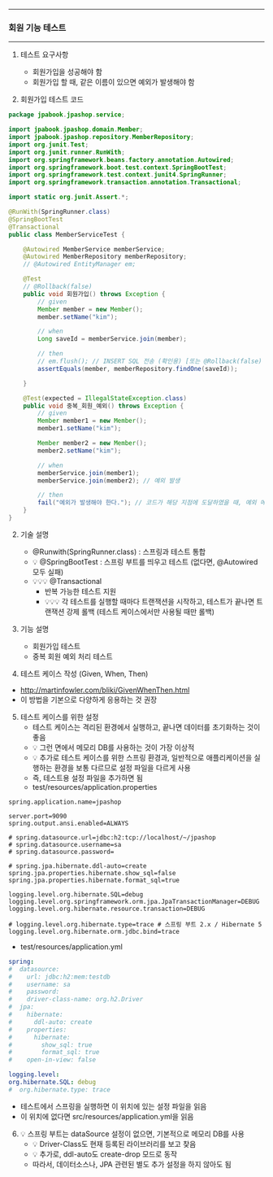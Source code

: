 -----
### 회원 기능 테스트
-----
1. 테스트 요구사항
   - 회원가입을 성공해야 함
   - 회원가입 할 때, 같은 이름이 있으면 예외가 발생해야 함

2. 회원가입 테스트 코드
```java
package jpabook.jpashop.service;

import jpabook.jpashop.domain.Member;
import jpabook.jpashop.repository.MemberRepository;
import org.junit.Test;
import org.junit.runner.RunWith;
import org.springframework.beans.factory.annotation.Autowired;
import org.springframework.boot.test.context.SpringBootTest;
import org.springframework.test.context.junit4.SpringRunner;
import org.springframework.transaction.annotation.Transactional;

import static org.junit.Assert.*;

@RunWith(SpringRunner.class)
@SpringBootTest
@Transactional
public class MemberServiceTest {

    @Autowired MemberService memberService;
    @Autowired MemberRepository memberRepository;
    // @Autowired EntityManager em;

    @Test
    // @Rollback(false)
    public void 회원가입() throws Exception {
        // given
        Member member = new Member();
        member.setName("kim");

        // when
        Long saveId = memberService.join(member);

        // then
        // em.flush(); // INSERT SQL 전송 (확인용) [또는 @Rollback(false) 애너테이션 추가]
        assertEquals(member, memberRepository.findOne(saveId));

    }

    @Test(expected = IllegalStateException.class) 
    public void 중복_회원_예외() throws Exception {
        // given
        Member member1 = new Member();
        member1.setName("kim");

        Member member2 = new Member();
        member2.setName("kim");

        // when
        memberService.join(member1);
        memberService.join(member2); // 예외 발생

        // then
        fail("예외가 발생해야 한다."); // 코드가 해당 지점에 도달하였을 때, 예외 메세지 출력
    }
}
```

2. 기술 설명
   - @Runwith(SpringRunner.class) : 스프링과 테스트 통합
   - 💡 @SpringBootTest : 스프링 부트를 띄우고 테스트 (없다면, @Autowired 모두 실패)
   - 💡💡💡 @Transactional
     + 반복 가능한 테스트 지원
     + 💡💡💡 각 테스트를 실행할 때마다 트랜잭션을 시작하고, 테스트가 끝나면 트랜잭션 강제 롤백 (테스트 케이스에서만 사용될 때만 롤백)

3. 기능 설명
   - 회원가입 테스트
   - 중복 회원 예외 처리 테스트

4. 테스트 케이스 작성 (Given, When, Then)
  - http://martinfowler.com/bliki/GivenWhenThen.html
  - 이 방법을 기본으로 다양하게 응용하는 것 권장

5. 테스트 케이스를 위한 설정
   - 테스트 케이스는 격리된 환경에서 실행하고, 끝나면 데이터를 초기화하는 것이 좋음
   - 💡 그런 면에서 메모리 DB를 사용하는 것이 가장 이상적
   - 💡 추가로 테스트 케이스를 위한 스프링 환경과, 일반적으로 애플리케이션을 실행하는 환경을 보통 다르므로 설정 파일을 다르게 사용
   - 즉, 테스트용 설정 파일을 추가하면 됨
   - test/resources/application.properties
```properties
spring.application.name=jpashop

server.port=9090
spring.output.ansi.enabled=ALWAYS

# spring.datasource.url=jdbc:h2:tcp://localhost/~/jpashop
# spring.datasource.username=sa
# spring.datasource.password=

# spring.jpa.hibernate.ddl-auto=create
spring.jpa.properties.hibernate.show_sql=false
spring.jpa.properties.hibernate.format_sql=true

logging.level.org.hibernate.SQL=debug
logging.level.org.springframework.orm.jpa.JpaTransactionManager=DEBUG
logging.level.org.hibernate.resource.transaction=DEBUG

# logging.level.org.hibernate.type=trace # 스프링 부트 2.x / Hibernate 5
logging.level.org.hibernate.orm.jdbc.bind=trace
```

  - test/resources/application.yml
```yml
spring:
#  datasource:
#    url: jdbc:h2:mem:testdb
#    username: sa
#    password:
#    driver-class-name: org.h2.Driver
#  jpa:
#    hibernate:
#      ddl-auto: create
#    properties:
#      hibernate:
#        show_sql: true
#        format_sql: true 
#    open-in-view: false

logging.level:
org.hibernate.SQL: debug 
#  org.hibernate.type: trace
```
  - 테스트에서 스프링을 실행하면 이 위치에 있는 설정 파일을 읽음
  - 이 위치에 없다면 src/resources/application.yml을 읽음

6. 💡 스프링 부트는 dataSource 설정이 없으면, 기본적으로 메모리 DB를 사용
   - 💡 Driver-Class도 현재 등록된 라이브러리를 보고 찾음
   - 💡 추가로, ddl-auto도 create-drop 모드로 동작
   - 따라서, 데이터소스나, JPA 관련된 별도 추가 설정을 하지 않아도 됨
